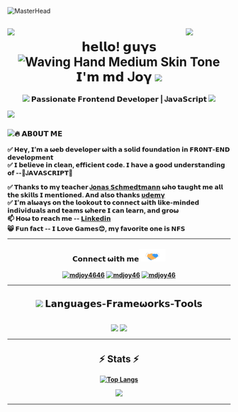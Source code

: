 <!-- ❗❗❗ Don't copy mine, create your own. But you can take my ideas from here if you want -->
<!-- ✅ made by pH0enix46(MD JOY) -->

![MasterHead](https://repository-images.githubusercontent.com/588181932/e36ec678-7984-4cdd-8e4c-a3932772ff8e)
<br/>
<br/>

<img align="left" src="https://user-images.githubusercontent.com/65187002/144930161-2f783401-8d27-4fdf-a2f7-cc0ba32f1f1f.gif" width="20%" style="display:inline;"><img align="right" src="https://user-images.githubusercontent.com/65187002/144930161-2f783401-8d27-4fdf-a2f7-cc0ba32f1f1f.gif" width="20%" style="display:inline;">
<h1 align="center">𝗵𝗲𝗹𝗹𝝾! 𝗴𝘂𝝲𝘀 <img src="https://raw.githubusercontent.com/Tarikul-Islam-Anik/Animated-Fluent-Emojis/master/Emojis/Hand%20gestures/Waving%20Hand%20Medium%20Skin%20Tone.png" alt="Waving Hand Medium Skin Tone" width="35" height="35" /> 𝗜'𝗺 𝗺𝗱 ᒍ𝝾𝝲 <img src = "https://i.pinimg.com/originals/3f/7e/4e/3f7e4eff7c96e9fe4b8b4b1ff3f7bdb5.gif" width = 6.5%></h1>
<h3 align="center">
      <img src="https://emoji.discord.st/emojis/768b108d-274f-4f44-a634-8477b16efce7.gif" width="25">
    𝝦𝗮𝘀𝘀𝗶𝝾𝗻𝗮𝘁𝗲 𝗙𝗿𝝾𝗻𝘁𝗲𝗻𝗱 𝗗𝗲𝝼𝗲𝗹𝝾𝗽𝗲𝗿 | Ꭻ𝗮𝝼𝗮𝗦𝗰𝗿𝗶𝗽𝘁
      <img src="https://emoji.discord.st/emojis/768b108d-274f-4f44-a634-8477b16efce7.gif" width="25">
</h3>
<img src="https://user-images.githubusercontent.com/73097560/115834477-dbab4500-a447-11eb-908a-139a6edaec5c.gif">

<h3><img src="https://fonts.gstatic.com/s/e/notoemoji/latest/1f525/512.gif" alt="🔥" width="30" height="30"> 𝗔𝝗𝟬𝗨𝗧 𝗠𝝚</h3>
<b>✅ 𝝜𝗲𝝲, 𝗜’𝗺 𝗮 𝞈𝗲𝗯 𝗱𝗲𝝼𝗲𝗹𝝾𝗽𝗲𝗿 𝞈𝗶𝘁𝗵 𝗮 𝘀𝝾𝗹𝗶𝗱 𝗳𝝾𝘂𝗻𝗱𝗮𝘁𝗶𝝾𝗻 𝗶𝗻 𝗙𝗥𝟬𝝢𝗧-𝝚𝝢𝗗 𝗱𝗲𝝼𝗲𝗹𝝾𝗽𝗺𝗲𝗻𝘁</b>
<br/>
<b>✅ 𝗜 𝗯𝗲𝗹𝗶𝗲𝝼𝗲 𝗶𝗻 𝗰𝗹𝗲𝗮𝗻, 𝗲𝗳𝗳𝗶𝗰𝗶𝗲𝗻𝘁 𝗰𝝾𝗱𝗲. 𝗜 𝗵𝗮𝝼𝗲 𝗮 𝗴𝝾𝝾𝗱 𝘂𝗻𝗱𝗲𝗿𝘀𝘁𝗮𝗻𝗱𝗶𝗻𝗴 𝝾𝗳 --💛Ꭻ𝗔𝗩𝗔𝗦𝗖𝗥𝗜𝝦𝗧💛</b>
<br/>

<b>✅ 𝗧𝗵𝗮𝗻𝗸𝘀 𝘁𝝾 𝗺𝝲 𝘁𝗲𝗮𝗰𝗵𝗲𝗿 [Ꭻ𝝾𝗻𝗮𝘀 𝗦𝗰𝗵𝗺𝗲𝗱𝘁𝗺𝗮𝗻𝗻](https://www.udemy.com/user/jonasschmedtmann/) 𝞈𝗵𝝾 𝘁𝗮𝘂𝗴𝗵𝘁 𝗺𝗲 𝗮𝗹𝗹 𝘁𝗵𝗲 𝘀𝗸𝗶𝗹𝗹𝘀 𝗜 𝗺𝗲𝗻𝘁𝗶𝝾𝗻𝗲𝗱. 𝗔𝗻𝗱 𝗮𝗹𝘀𝝾 𝘁𝗵𝗮𝗻𝗸𝘀 [𝞄𝗱𝗲𝗺𝝲](https://www.udemy.com/)</b>
<br/>
<b>✅ 𝗜’𝗺 𝗮𝗹𝞈𝗮𝝲𝘀 𝝾𝗻 𝘁𝗵𝗲 𝗹𝝾𝝾𝗸𝝾𝘂𝘁 𝘁𝝾 𝗰𝝾𝗻𝗻𝗲𝗰𝘁 𝞈𝗶𝘁𝗵 𝗹𝗶𝗸𝗲-𝗺𝗶𝗻𝗱𝗲𝗱 𝗶𝗻𝗱𝗶𝝼𝗶𝗱𝘂𝗮𝗹𝘀 𝗮𝗻𝗱 𝘁𝗲𝗮𝗺𝘀 𝞈𝗵𝗲𝗿𝗲 𝗜 𝗰𝗮𝗻 𝗹𝗲𝗮𝗿𝗻, 𝗮𝗻𝗱 𝗴𝗿𝝾𝞈 <b/>
<br/>
<b>📫 𝝜𝝾𝞈 𝘁𝝾 𝗿𝗲𝗮𝗰𝗵 𝗺𝗲 -- [𝗟𝗶𝗻𝗸𝗲𝗱𝗶𝗻](https://www.linkedin.com/in/mdjoy46/) <b/>
<br/>
<b>😸 𝗙𝘂𝗻 𝗳𝗮𝗰𝘁 -- 𝗜 𝗟𝝾𝝼𝗲 𝗚𝗮𝗺𝗲𝘀😊, 𝗺𝝲 𝗳𝗮𝝼𝝾𝗿𝗶𝘁𝗲 𝝾𝗻𝗲 𝗶𝘀 𝝢𝗙𝗦 <b/>
<hr/>


<h3 align="center">𝗖𝝾𝗻𝗻𝗲𝗰𝘁 𝞈𝗶𝘁𝗵 𝗺𝗲<img  src="https://raw.githubusercontent.com/0xAbdulKhalid/0xAbdulKhalid/main/assets/mdImages/handshake.gif" width="60"/></h3>
<p align="center">
<a href="https://twitter.com/mdjoy4646" target="blank"><img align="center" src="https://raw.githubusercontent.com/rahuldkjain/github-profile-readme-generator/master/src/images/icons/Social/twitter.svg" alt="mdjoy4646" height="30" width="40" /></a>
<a href="https://linkedin.com/in/mdjoy46" target="blank"><img align="center" src="https://raw.githubusercontent.com/rahuldkjain/github-profile-readme-generator/master/src/images/icons/Social/linked-in-alt.svg" alt="mdjoy46" height="30" width="40" /></a>
<a href="https://fb.com/mdjoy46" target="blank"><img align="center" src="https://raw.githubusercontent.com/rahuldkjain/github-profile-readme-generator/master/src/images/icons/Social/facebook.svg" alt="mdjoy46" height="30" width="40" /></a>
</p>
<hr/>
 
<h2 align="center"><img src = "https://i.pinimg.com/originals/3f/7e/4e/3f7e4eff7c96e9fe4b8b4b1ff3f7bdb5.gif" width = 4.5%> 𝗟𝗮𝗻𝗴𝘂𝗮𝗴𝗲𝘀-𝗙𝗿𝗮𝗺𝗲𝞈𝝾𝗿𝗸𝘀-𝗧𝝾𝝾𝗹𝘀</h2>
<br/>
<div align="center">
    <img src="https://skillicons.dev/icons?i=html,css,sass,github,git,vscode" />
    <img src="https://skillicons.dev/icons?i=javascript" /><br>
</div>
<hr/>

<h2 align="center">⚡ Stats ⚡</h2>

<div align="center">

[![Top Langs](https://github-readme-stats.vercel.app/api/top-langs/?username=pH0enix46&theme=ayu-mirage&size_weight=0.5&count_weight=0.5&langs_count=8&layout=compact)](https://github.com/anuraghazra/github-readme-stats) 

![](https://github-readme-streak-stats.herokuapp.com/?user=pH0enix46&theme=ayu-mirage&hide_border=false)

</div>
<hr/>
